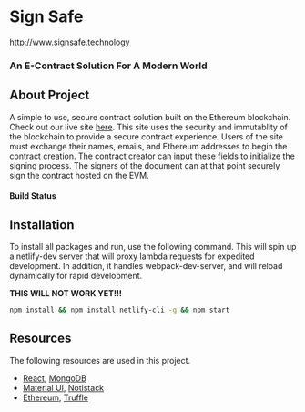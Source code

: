 # Sign Safe
http://www.signsafe.technology

### An E-Contract Solution For A Modern World

## About Project

A simple to use, secure contract solution built on the Ethereum blockchain. Check out our live site 
[here](http://www.signsafe.technology). This site uses the security and immutablity of the blockchain to
provide a secure contract experience. Users of the site must exchange their names, emails, and Ethereum addresses to 
begin the contract creation. The contract creator can input these fields to initialize the signing process. The signers 
of the document can at that point securely sign the contract hosted on the EVM.

#### Build Status


## Installation

To install all packages and run, use the following command. This will spin up a netlify-dev server that will proxy 
lambda requests for expedited development. In addition, it handles webpack-dev-server, and will reload dynamically for 
rapid development.

**THIS WILL NOT WORK YET!!!**
```bash
npm install && npm install netlify-cli -g && npm start
```

## Resources

The following resources are used in this project.

* [React](https://reactjs.org/), [MongoDB](https://www.mongodb.com/)
* [Material UI](https://material-ui.com/), [Notistack](https://github.com/iamhosseindhv/notistack)
* [Ethereum](), [Truffle]()
